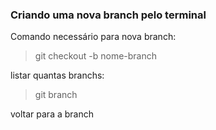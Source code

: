 ### Criando uma nova branch pelo terminal

Comando necessário para nova branch:
> git checkout -b nome-branch

listar quantas branchs:
> git branch

voltar para a branch